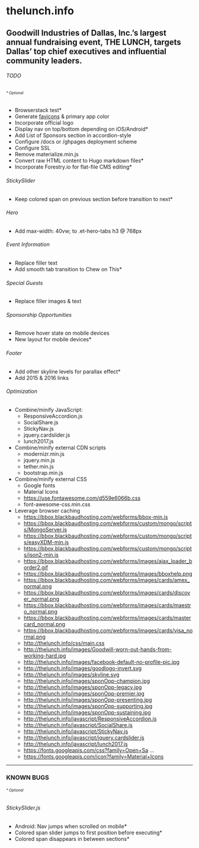# thelunch.info
## Goodwill Industries of Dallas, Inc.’s largest annual fundraising event, THE LUNCH, targets Dallas’ top chief executives and influential community leaders.

###### TODO
###### <sub><sup>* Optional</sup></sub>
- Browserstack test*
- Generate [favicons](http://realfavicongenerator.net/) & primary app color
- Incorporate official logo
- Display nav on top/bottom depending on iOS/Android*
- Add List of Sponsors section in accordion-style
- Configure /docs or /ghpages deployment scheme
- Configure SSL
- Remove materialize.min.js
- Convert raw HTML content to Hugo markdown files*
- Incorporate Forestry.io for flat-file CMS editing*

###### StickySlider
- Keep colored span on previous section before transition to next*

###### Hero
- Add max-width: 40vw; to .et-hero-tabs h3 @ 768px

###### Event Information
- Replace filler text
- Add smooth tab transition to Chew on This*

###### Special Guests
- Replace filler images & text

###### Sponsorship Opportunities
- Remove hover state on mobile devices
- New layout for mobile devices*

###### Footer
- Add other skyline levels for parallax effect*
- Add 2015 & 2016 links

###### Optimization
- Combine/minify JavaScript:
  - ResponsiveAccordion.js
  - SocialShare.js
  - StickyNav.js
  - jquery.cardslider.js
  - lunch2017.js
- Combine/minify external CDN scripts
  - modernizr.min.js
  - jquery.min.js
  - tether.min.js
  - bootstrap.min.js
- Combine/minify external CSS
  - Google fonts
  - Material Icons
  -  https://use.fontawesome.com/d559e6066b.css
  - font-awesome-css.min.css
- Leverage browser caching
  -  https://bbox.blackbaudhosting.com/webforms/bbox-min.js
  - https://bbox.blackbaudhosting.com/webforms/custom/mongo/scripts/MongoServer.js
  - https://bbox.blackbaudhosting.com/webforms/custom/mongo/scripts/easyXDM-min.js
  - https://bbox.blackbaudhosting.com/webforms/custom/mongo/scripts/json2-min.js
  - https://bbox.blackbaudhosting.com/webforms/images/ajax_loader_border2.gif
  - https://bbox.blackbaudhosting.com/webforms/images/bboxhelp.png
  - https://bbox.blackbaudhosting.com/webforms/images/cards/amex_normal.png
  - https://bbox.blackbaudhosting.com/webforms/images/cards/discover_normal.png
  - https://bbox.blackbaudhosting.com/webforms/images/cards/maestro_normal.png
  - https://bbox.blackbaudhosting.com/webforms/images/cards/mastercard_normal.png
  - https://bbox.blackbaudhosting.com/webforms/images/cards/visa_normal.png
  - http://thelunch.info/css/main.css
  - http://thelunch.info/images/Goodwill-worn-out-hands-from-working-hard.jpg
  - http://thelunch.info/images/facebook-default-no-profile-pic.jpg
  - http://thelunch.info/images/goodlogo-invert.svg
  - http://thelunch.info/images/skyline.svg
  - http://thelunch.info/images/sponOpp-champion.jpg
  - http://thelunch.info/images/sponOpp-legacy.jpg
  - http://thelunch.info/images/sponOpp-premier.jpg
  - http://thelunch.info/images/sponOpp-presenting.jpg
  - http://thelunch.info/images/sponOpp-supporting.jpg
  - http://thelunch.info/images/sponOpp-sustaining.jpg
  - http://thelunch.info/javascript/ResponsiveAccordion.js
  - http://thelunch.info/javascript/SocialShare.js
  - http://thelunch.info/javascript/StickyNav.js
  - http://thelunch.info/javascript/jquery.cardslider.js
  - http://thelunch.info/javascript/lunch2017.js
  - https://fonts.googleapis.com/css?family=Open+Sa ...
  - https://fonts.googleapis.com/icon?family=Material+Icons

---

### KNOWN BUGS
###### <sub><sup>* Optional</sup></sub>
###### StickySlider.js
- Android: Nav jumps when scrolled on mobile*
- Colored span slider jumps to first position before executing*
- Colored span disappears in between sections*
